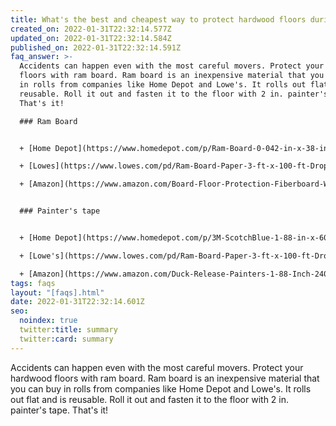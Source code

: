 ```yaml
---
title: What's the best and cheapest way to protect hardwood floors during a move?
created_on: 2022-01-31T22:32:14.577Z
updated_on: 2022-01-31T22:32:14.584Z
published_on: 2022-01-31T22:32:14.591Z
faq_answer: >-
  Accidents can happen even with the most careful movers. Protect your hardwood
  floors with ram board. Ram board is an inexpensive material that you can buy
  in rolls from companies like Home Depot and Lowe's. It rolls out flat and is
  reusable. Roll it out and fasten it to the floor with 2 in. painter's tape.
  That's it!

  ### Ram Board


  + [Home Depot](https://www.homedepot.com/p/Ram-Board-0-042-in-x-38-in-x-100-ft-Temporary-Floor-Protection-5008200/202088850 'Ram Board at Home Depot')

  + [Lowes](https://www.lowes.com/pd/Ram-Board-Paper-3-ft-x-100-ft-Drop-Cloth/999909879 "Ram Board at Lowe‘s")

  + [Amazon](https://www.amazon.com/Board-Floor-Protection-Fiberboard-Wide/dp/B005FSMGP4 'Ram Board at Amazon')


  ### Painter's tape


  + [Home Depot](https://www.homedepot.com/p/3M-ScotchBlue-1-88-in-x-60-yds-Original-Multi-Surface-Painter-s-Tape-2090-48CP/100550611 "Painter’s Tape at Home Depot")

  + [Lowe's](https://www.lowes.com/pd/Ram-Board-Paper-3-ft-x-100-ft-Drop-Cloth/999909879 "Painter’s Tape at Lowe’s")

  + [Amazon](https://www.amazon.com/Duck-Release-Painters-1-88-Inch-240461/dp/B00L2JOV0I/ref=sr_1_5?keywords=2%2Binch%2Bpainters%2Btape&qid=1643669244&sr=8-5&th=1 "Painter’s Tape at Amazon")
tags: faqs
layout: "[faqs].html"
date: 2022-01-31T22:32:14.601Z
seo:
  noindex: true
  twitter:title: summary
  twitter:card: summary
---
```

Accidents can happen even with the most careful movers. Protect your hardwood
floors with ram board. Ram board is an inexpensive material that you can buy
in rolls from companies like Home Depot and Lowe's. It rolls out flat and is
reusable. Roll it out and fasten it to the floor with 2 in. painter's tape.
That's it!